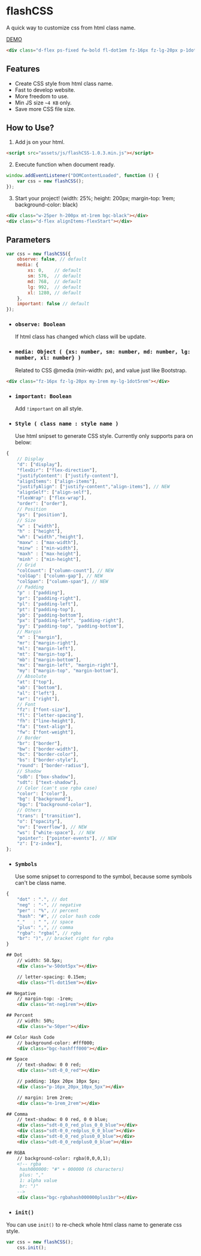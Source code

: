 # flashCSS
A quick way to customize css from html class name.

[DEMO](https://kymmax.github.io/flashCSS/src/demo.html)
```html
<div class="d-flex ps-fixed fw-bold fl-dot1em fz-16px fz-lg-20px p-1dot5rem"></div>
```

## Features
- Create CSS style from html class name.
- Fast to develop website.
- More freedom to use.
- Min JS size `~4 KB` only.
- Save more CSS file size.

## How to Use?
1. Add js on your html.
```html
<script src="assets/js/flashCSS-1.0.3.min.js"></script>
```

2. Execute function when document ready.
```javascript
window.addEventListener("DOMContentLoaded", function () {
    var css = new flashCSS();
});
```

3. Start your project!
(width: 25%; height: 200px; margin-top: 1rem; background-color: black)
```html
<div class="w-25per h-200px mt-1rem bgc-black"></div>
<div class="d-flex alignItems-flexStart"></div>
```

## Parameters
```javascript
var css = new flashCSS({
    observe: false, // default
    media: {
		xs: 0,    // default
		sm: 576,  // default
		md: 768,  // default
		lg: 992,  // default
		xl: 1280, // default
    },
    important: false // default
});
```
- ### `observe: Boolean` ###
	If html class has changed which class will be update.

- ### `media: Object ( {xs: number, sm: number, md: number, lg: number, xl: number} )` ###
	Related to CSS @media (min-width: px), and value just like Bootstrap.
```html
<div class="fz-16px fz-lg-20px my-1rem my-lg-1dot5rem"></div>
```

- ### `important: Boolean` ###
	Add `!important` on all style.

- ### `Style ( class name : style name )` ###
	Use html snipset to generate CSS style.
	Currently only supports para on below:
```javascript
{
	// Display
	"d": ["display"],
	"flexDir": ["flex-direction"],
	"justifyContent": ["justify-content"],
	"alignItems": ["align-items"],
	"justifyAlign": ["justify-content","align-items"], // NEW
	"alignSelf": ["align-self"],
	"flexWrap": ["flex-wrap"],
	"order": ["order"],
	// Position
	"ps": ["position"],
	// Size
	"w" : ["width"],
	"h" : ["height"],
	"wh": ["width","height"],
	"maxw" : ["max-width"],
	"minw" : ["min-width"],
	"maxh" : ["max-height"],
	"minh" : ["min-height"],
	// Grid
	"colCount": ["column-count"], // NEW
	"colGap": ["column-gap"], // NEW
	"colSpan": ["column-span"], // NEW
	// Padding
	"p" : ["padding"],
	"pr": ["padding-right"],
	"pl": ["padding-left"],
	"pt": ["padding-top"],
	"pb": ["padding-bottom"],
	"px": ["padding-left", "padding-right"],
	"py": ["padding-top", "padding-bottom"],
	// Margin
	"m" : ["margin"],
	"mr": ["margin-right"],
	"ml": ["margin-left"],
	"mt": ["margin-top"],
	"mb": ["margin-bottom"],
	"mx": ["margin-left", "margin-right"],
	"my": ["margin-top", "margin-bottom"],
	// Absolute
	"at": ["top"],
	"ab": ["bottom"],
	"al": ["left"],
	"ar": ["right"],
	// Font
	"fz": ["font-size"],
	"fl": ["letter-spacing"],
	"fh": ["line-height"],
	"fa": ["text-align"],
	"fw": ["font-weight"],
	// Border
	"br": ["border"],
	"bw": ["border-width"],
	"bc": ["border-color"],
	"bs": ["border-style"],
	"round": ["border-radius"],
	// Shadow
	"sdb": ["box-shadow"],
	"sdt": ["text-shadow"],
	// Color (can't use rgba case)
	"color": ["color"],
	"bg": ["background"],
	"bgc": ["background-color"],
	// Others
	"trans": ["transition"],
	"o": ["opacity"],
	"ov": ["overflow"], // NEW
	"ws": ["white-space"], // NEW
	"pointer": ["pointer-events"], // NEW
	"z": ["z-index"],
};
```

- ### `Symbols` ###
	Use some snipset to correspond to the symbol, because some symbols can't be class name.
```javascript
{
	"dot" : ".", // dot
	"neg" : "-", // negative
	"per" : "%", // percent
	"hash": "#", // color hash code
	"_"   : " ", // space
	"plus": ",", // comma
	"rgba": "rgba(", // rgba
	"br": ")", // bracket right for rgba
}
```
```html
## Dot
    // width: 50.5px;
    <div class="w-50dot5px"></div>

    // letter-spacing: 0.15em;
    <div class="fl-dot15em"></div>

## Negative
    // margin-top: -1rem;
    <div class="mt-neg1rem"></div>

## Percent
    // width: 50%;
    <div class="w-50per"></div>

## Color Hash Code
    // background-color: #fff000;
    <div class="bgc-hashfff000"></div>

## Space
    // text-shadow: 0 0 red;
    <div class="sdt-0_0_red"></div>

    // padding: 16px 20px 10px 5px;
    <div class="p-16px_20px_10px_5px"></div>

    // margin: 1rem 2rem;
    <div class="m-1rem_2rem"></div>

## Comma
    // text-shadow: 0 0 red, 0 0 blue;
    <div class="sdt-0_0_red_plus_0_0_blue"></div>
    <div class="sdt-0_0_redplus_0_0_blue"></div>
    <div class="sdt-0_0_red_plus0_0_blue"></div>
    <div class="sdt-0_0_redplus0_0_blue"></div>

## RGBA
    // background-color: rgba(0,0,0,1);
    <!-- rgba
	 hash000000: "#" + 000000 (6 characters)
	 plus: "," 
	 1: alpha value
	 br: ")"
    -->
    <div class="bgc-rgbahash000000plus1br"></div>

```

- ### `init()` ###
You can use `init()` to re-check whole html class name to generate css style.

```javascript
var css = new flashCSS();
    css.init();
```










